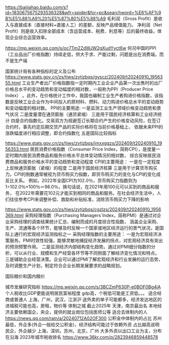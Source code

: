 
https://baijiahao.baidu.com/s?id=1830675675293536328&wfr=spider&for=pc&searchword=%E6%AF%9B%E5%88%A9%20%E5%87%80%E5%88%A9
毛利润（Gross Profit）是收入与直接成本（直接材料+直接人工）的差额，反映产品增值能力。
净利润（Net Profit）则是收入扣除全部成本（含运营成本、税费、利息等）后的最终收益，体现企业综合运营效率。


https://mp.weixin.qq.com/s/oc7Tm2ZdWJW2gXudYyct6w
何况中国的PPI（工业品出厂价格指数）持续走低，供大于求、产能过剩，问题是出在消费端，而不是生产端

国家统计局有各种指标的定义及公布
https://www.stats.gov.cn/zs/tjws/zytjzbqs/gyscz/202409/t20240910_1956355.html
工业生产者出厂价格指数指一定时期内工业企业产品第一次出售时的出厂价格总水平的变动趋势和变动幅度的相对数，一般称为PPI（Producer Price Index）
。此外，在价格统计工作中，我国也编制工业生产者购进价格指数，该指数是反映工业企业作为中间投入的原材料、燃料、动力购进价格总水平的变动趋势和变动幅度的相对数。
PPI的主要用途:
一是监测工业生产领域价格变动趋势和景气状况
二是度量潜在通货膨胀（通货紧缩）
三是用于国民经济核算和工业经济统计
四是合约指数化。交易双方为规避签订长期合约产生的价格变动风险，在签订合约时，事先约定后期交货产品的实际价格将在当前价格基础上、
    依据未来PPI的涨跌幅度进行相应调整，即合约指数化
五是国际比较指标


https://www.stats.gov.cn/zs/tjws/zytjzbqs/jmxxggzs/202409/t20240910_1956353.html
居民消费价格指数（Consumer Price Index，简称CPI），是度量一定时期内居民消费商品和服务价格水平总体变动情况的相对数，
综合反映居民消费商品和服务价格水平的变动趋势和变动程度
CPI的主要用途：
一是在一定程度上反映通货膨胀（紧缩）的程度
二是用于国民经济核算
三是用于计算货币购买力。CPI的倒数通常被视为货币购买力指数，即货币购买力的变化与CPI的变化成反比关系。
  例如，2022年全国CPI为102.0％，货币购买力指数则为1÷102.0％×100％＝98.0％，换句话说，在2021年用100元可以买到的商品和服务，
   在2022年需要花102元才能买到相同的商品和服务。在社会经济生活中，人们往往参考CPI来调整补偿、救助和补贴标准，消除货币购买力下降的影响


https://www.stats.gov.cn/zs/tjws/zytjzbqs/cgzlzs/202409/t20240910_1956369.html
采购经理指数（Purchasing Managers´Index，简称PMI）是通过对企业采购经理的调查结果统计汇总、编制而成的月度综合性指数，
涵盖企业采购、生产、流通等各个环节，能够及时反映一个国家或地区经济运行的景气状况，是国际上通行的宏观经济监测指标之一
采购经理指数的主要用途：
一是为宏观经济决策服务。PMI时效性较强，能够灵敏地捕捉经济发展的拐点，对宏观经济具有突出的预测预警作用。
二是监测经济内部结构变化趋势。通过对PMI细分指数的分析，可以从行业、规模和生产经营各环节等不同侧面了解经济变化情况和特点。
三是辅助企业经营决策。企业可以通过PMI了解宏观经济和行业发展的运行态势，及时调整生产计划，制定符合企业长期发展要求的战略规划。


国际粮价和国内粮价


城市发展研究指标
https://mp.weixin.qq.com/s/3BCZmP630P-e0BOF0Bg4iA
个人税收比GDP更能说明居民富裕程度    gdp高，个税低可能是工资低。。。
   适合经商或普通人 上海，广州，武汉，江浙沪   送外卖的单子可能都多，经济发达地区的进城税可能也高，房租，物价等
体制之城  截止2025年 天津，南京最出名   本地经济主要依赖国企，央企，提供的就业岗位包括医师公等
   适合去体制内的人
https://news.qq.com/rain/a/20240712A02OF300
公积金中体制内的占比 苏州最低，外企多(外企一般给交公积金)，经济结构可能过于依赖外资    占比越高说明民企，外企越少
   上海，深圳，苏州，北京，广州  大多外资以出口工业为主，分布在沿海
2023年城市税收排名
https://www.36kr.com/p/2823946859448578